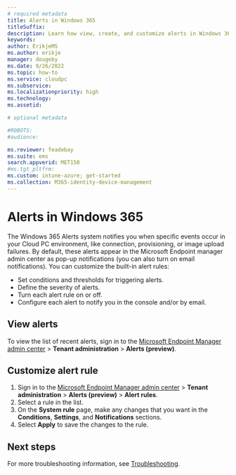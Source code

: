 ```yaml
---
# required metadata
title: Alerts in Windows 365
titleSuffix:
description: Learn how view, create, and customize alerts in Windows 365.
keywords:
author: ErikjeMS  
ms.author: erikje
manager: dougeby
ms.date: 9/26/2022
ms.topic: how-to
ms.service: cloudpc
ms.subservice:
ms.localizationpriority: high
ms.technology:
ms.assetid: 

# optional metadata

#ROBOTS:
#audience:

ms.reviewer: feadebay
ms.suite: ems
search.appverid: MET150
#ms.tgt_pltfrm:
ms.custom: intune-azure; get-started
ms.collection: M365-identity-device-management
---
```


# Alerts in Windows 365

The Windows 365 Alerts system notifies you when specific events occur in your Cloud PC environment, like connection, provisioning, or image upload failures. By default, these alerts appear in the Microsoft Endpoint manager admin center as pop-up notifications (you can also turn on email notifications). You can customize the built-in alert rules:

- Set conditions and thresholds for triggering alerts.
- Define the severity of alerts.
- Turn each alert rule on or off.
- Configure each alert to notify you in the console and/or by email.

## View alerts

To view the list of recent alerts, sign in to the [Microsoft Endpoint Manager admin center](https://go.microsoft.com/fwlink/?linkid=2109431) > **Tenant administration** > **Alerts (preview)**.

## Customize alert rule

1. Sign in to the [Microsoft Endpoint Manager admin center](https://go.microsoft.com/fwlink/?linkid=2109431) > **Tenant administration** > **Alerts (preview)** > **Alert rules**.
2. Select a rule in the list.
3. On the **System rule** page, make any changes that you want in the **Conditions**, **Settings**, and **Notifications** sections.
4. Select **Apply** to save the changes to the rule.

<!-- ########################## -->
## Next steps

For more troubleshooting information, see [Troubleshooting](troubleshooting.md).
